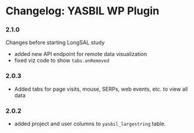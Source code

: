 
# Changelog: YASBIL WP Plugin

### 2.1.0
Changes before starting LongSAL study
- added new API endpoint for remote data visualization
- fixed viz code to show `tabs.onRemoved`

### 2.0.3
- Added tabs for page visits, mouse, SERPs, web events, etc. to view all data

### 2.0.2
- added project and user columns to `yasbil_largestring` table.
